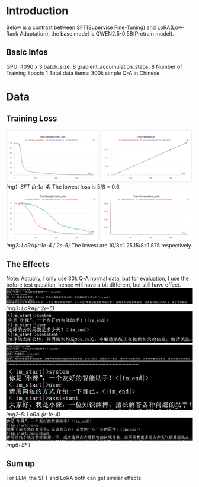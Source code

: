 # Introduction
Below is a contrast between SFT(Supervise Fine-Tuning) and LoRA(Low-Rank Adaptation), the base model is QWEN2.5-0.5B(Pretrain model).

## Basic Infos
GPU: 4090 x 3
batch_size: 8
gradient_accumulation_steps: 8
Number of Training Epoch: 1
Total data items: 300k simple Q-A in Chinese

# Data
## Training Loss
![img.png](imgs/img.png)
*img1: SFT (lr:1e-4)*
The lowest loss is 5/8 = 0.6
![img_1.png](imgs/img_1.png)
*img2: LoRA(lr:1e-4 / 2e-5)*
The lowest are 10/8=1.25,15/8=1.875 respectively.

## The Effects
Note: Actually, I only use 30k Q-A normal data, but for evaluation, I use the before test question, hence will have a bit different, but still have effect.
![img.png](imgs/img2.png)
*img3: LoRA(lr:2e-5)*
![img.png](imgs/img3.png)
![img.png](imgs/img4.png)
![img.png](imgs/img5.png)
*img2-5: LoRA (lr:1e-4)*
![img.png](imgs/img6.png)
*img6: SFT*

## Sum up
For LLM, the SFT and LoRA both can get similar effects.